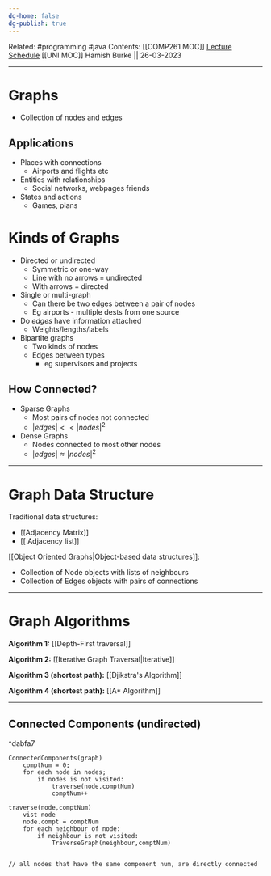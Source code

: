 ```yaml
---
dg-home: false
dg-publish: true
---
```

Related: #programming #java 
Contents: [[COMP261 MOC]]
[Lecture Schedule](https://ecs.wgtn.ac.nz/Courses/COMP261_2023T1/LectureSchedule)
[[UNI MOC]]
Hamish Burke || 26-03-2023
***

# Graphs

- Collection of nodes and edges

## Applications

- Places with connections
	- Airports and flights etc
- Entities with relationships
	- Social networks, webpages friends
- States and actions
	- Games, plans

# Kinds of Graphs

- Directed or undirected
	- Symmetric or one-way
	- Line with no arrows = undirected
	- With arrows = directed
- Single or multi-graph
	- Can there be two edges between a pair of nodes
	- Eg airports - multiple dests from one source
- Do *edges* have information attached
	- Weights/lengths/labels
- Bipartite graphs
	- Two kinds of nodes
	- Edges between types
		- eg supervisors and projects

## How Connected?

- Sparse Graphs
	- Most pairs of nodes not connected
	- $|edges|<<|nodes|^2$
- Dense Graphs
	- Nodes connected to most other nodes
	- $|edges| \approx |nodes|^2$


***

# Graph Data Structure

Traditional data structures:
- [[Adjacency Matrix]]
- [[ Adjacency list]]

[[Object Oriented Graphs\|Object-based data structures]]:
- Collection of Node objects with lists of neighbours
- Collection of Edges objects with pairs of connections


***

# Graph Algorithms

**Algorithm 1:** [[Depth-First traversal]]

**Algorithm 2:** [[Iterative Graph Traversal\|Iterative]]

**Algorithm 3 (shortest path):** [[Djikstra's Algorithm]]

**Algorithm 4 (shortest path):** [[A* Algorithm]]


***

## Connected Components (undirected)

^dabfa7

```
ConnectedComponents(graph)
	comptNum = 0;
	for each node in nodes;
		if nodes is not visited:
			traverse(node,comptNum)
			comptNum++

traverse(node,comptNum)
	vist node
	node.compt = comptNum
	for each neighbour of node:
		if neighbour is not visited:
			TraverseGraph(neighbour,comptNum)


// all nodes that have the same component num, are directly connected
```